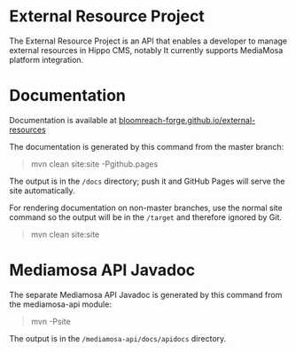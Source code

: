 
# External Resource Project

The External Resource Project is an API that enables a developer to manage external resources in Hippo CMS, notably
It currently supports MediaMosa platform integration.

# Documentation 

Documentation is available at [bloomreach-forge.github.io/external-resources](https://bloomreach-forge.github.io/external-resources)

The documentation is generated by this command from the master branch:

 > mvn clean site:site -Pgithub.pages 
 
The output is in the ```/docs``` directory; push it and GitHub Pages will serve the site automatically. 

For rendering documentation on non-master branches, use the normal site command so the output will be in the ```/target``` 
and therefore ignored by Git.

 > mvn clean site:site

# Mediamosa API Javadoc

The separate Mediamosa API Javadoc is generated by this command from the mediamosa-api module:

 > mvn -Psite

The output is in the ```/mediamosa-api/docs/apidocs``` directory.
